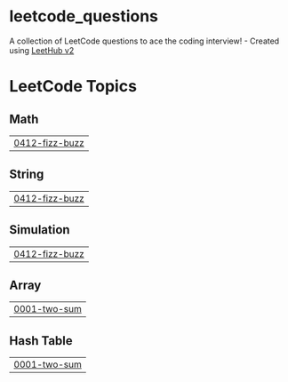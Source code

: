 # leetcode_questions
A collection of LeetCode questions to ace the coding interview! - Created using [LeetHub v2](https://github.com/arunbhardwaj/LeetHub-2.0)

<!---LeetCode Topics Start-->
# LeetCode Topics
## Math
|  |
| ------- |
| [0412-fizz-buzz](https://github.com/Jasil1685/leetcode_questions/tree/master/0412-fizz-buzz) |
## String
|  |
| ------- |
| [0412-fizz-buzz](https://github.com/Jasil1685/leetcode_questions/tree/master/0412-fizz-buzz) |
## Simulation
|  |
| ------- |
| [0412-fizz-buzz](https://github.com/Jasil1685/leetcode_questions/tree/master/0412-fizz-buzz) |
## Array
|  |
| ------- |
| [0001-two-sum](https://github.com/Jasil1685/leetcode_questions/tree/master/0001-two-sum) |
## Hash Table
|  |
| ------- |
| [0001-two-sum](https://github.com/Jasil1685/leetcode_questions/tree/master/0001-two-sum) |
<!---LeetCode Topics End-->